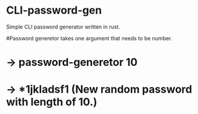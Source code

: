 # CLI-password-gen
Simple CLI password generator written in rust.

#Password generetor takes one argument that needs to be number.
#  -> password-generetor 10
#  -> *1jkladsf1 (New random password with length of 10.)
